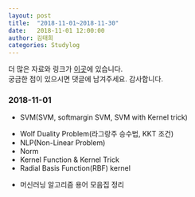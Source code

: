 ```yaml
---
layout: post
title:  "2018-11-01~2018-11-30"
date:   2018-11-01 12:00:00
author: 김태희
categories: Studylog
---
```


더 많은 자료와 링크가 [이곳](https://shwksl101.github.io/etc/2018/09/16/Materials.html)에 있습니다.  
궁금한 점이 있으시면 댓글에 남겨주세요. 감사합니다.

### 2018-11-01

* SVM(SVM, softmargin SVM, SVM with Kernel trick)
 - Wolf Duality Problem(라그랑주 승수법, KKT 조건)
 - NLP(Non-Linear Problem)
 - Norm
 - Kernel Function & Kernel Trick
 - Radial Basis Function(RBF) kernel

* 머신러닝 알고리즘 용어 모음집 정리
